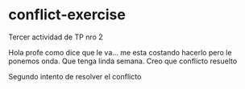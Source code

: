 # conflict-exercise
Tercer actividad de TP nro 2



Hola profe como dice que le va... me esta costando hacerlo pero le ponemos onda. Que tenga linda semana. Creo que conflicto resuelto

Segundo intento de resolver el conflicto
